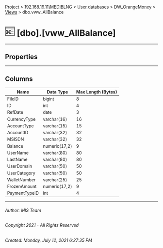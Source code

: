 #### 

[Project](../../../../index.md) > [192.168.19.11\\MEDIBLNG](../../../index.md) > [User databases](../../index.md) > [DW_OrangeMoney](../index.md) > [Views](Views.md) > dbo.vww_AllBalance

# ![Views](../../../../Images/View32.png) [dbo].[vww_AllBalance]

---

## <a name="#properties"></a>Properties



---

## <a name="#columns"></a>Columns

| Name | Data Type | Max Length (Bytes) |
|---|---|---|
| FileID | bigint | 8 |
| ID | int | 4 |
| RefDate | date | 3 |
| CurrencyType | varchar(16) | 16 |
| AccountType | varchar(15) | 15 |
| AccountID | varchar(32) | 32 |
| MSISDN | varchar(32) | 32 |
| Balance | numeric(17,2) | 9 |
| UserName | varchar(80) | 80 |
| LastName | varchar(80) | 80 |
| UserDomain | varchar(50) | 50 |
| UserCategory | varchar(50) | 50 |
| WalletNumber | varchar(25) | 25 |
| FrozenAmount | numeric(17,2) | 9 |
| PaymentTypeID | int | 4 |


---

###### Author:  MIS Team

###### Copyright 2021 - All Rights Reserved

###### Created: Monday, July 12, 2021 6:27:35 PM

